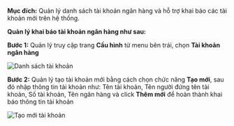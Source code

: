 **Mục đích:** Quản lý danh sách tài khoản ngân hàng và hỗ trợ khai báo các tài khoản mới trên hệ thống.

**Quản lý khai báo tài khoản ngân hàng như sau:**

**Bước 1:** Quản lý truy cập trang **Cấu hình** từ menu bên trái, chọn **Tài khoản ngân hàng**


![Danh sách tài khoản](https://user-images.githubusercontent.com/75475064/105317082-5f108c80-5bf4-11eb-817c-f80ca1d17d5d.png)    



**Bước 2:** Quản lý tạo tài khoản mới bằng cách chọn chức năng **Tạo mới**, sau đó nhập thông tin tài khoản như: Tên tài khoản, Tên người đứng tên tài khoản, Số tài khoản, Tên ngân hàng và click **Thêm mới** để hoàn thành khai báo thông tin tài khoản


![Tạo mới tài khoản](https://user-images.githubusercontent.com/75475064/105316581-a8141100-5bf3-11eb-959a-8ba8008067ad.png)   
